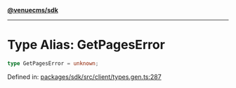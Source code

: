 [**@venuecms/sdk**](../Index.md)

***

# Type Alias: GetPagesError

```ts
type GetPagesError = unknown;
```

Defined in: [packages/sdk/src/client/types.gen.ts:287](https://github.com/venuecms/sdk/blob/fbf02bcc9fd4a34da75d81536c54bdc995edf6c4/packages/sdk/src/client/types.gen.ts#L287)
